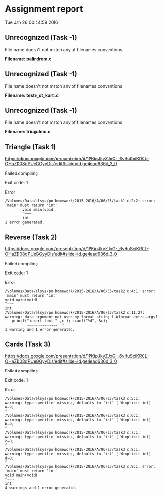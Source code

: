 # Assignment report
Tue Jan 26 00:44:59 2016
## Unrecognized (Task -1)
File name doesn't not match any of filenames conventions

**Filename: palindrom.c**
## Unrecognized (Task -1)
File name doesn't not match any of filenames conventions

**Filename: teste_ot_karti.c**
## Unrecognized (Task -1)
File name doesn't not match any of filenames conventions

**Filename: triugulnic.c**
## Triangle (Task 1)
https://docs.google.com/presentation/d/1PKipJkyZJxG-_6vHuSciKRCL-OHaZD08dPUeGGyyDis/edit#slide=id.ge4ead636d_3_0

Failed compiling

Exit code: 1

Error
```
/Volumes/Data/elsys/po-homework/2015-2016/A/06/03/task1.c:2:2: error: 'main' must return 'int'
        void main(void)
        ^~~~
        int
1 error generated.

```


## Reverse (Task 2)
https://docs.google.com/presentation/d/1PKipJkyZJxG-_6vHuSciKRCL-OHaZD08dPUeGGyyDis/edit#slide=id.ge4ead636d_3_0

Failed compiling

Exit code: 1

Error
```
/Volumes/Data/elsys/po-homework/2015-2016/A/06/03/task2.c:4:1: error: 'main' must return 'int'
void main(void)
^~~~
int
/Volumes/Data/elsys/po-homework/2015-2016/A/06/03/task2.c:11:27: warning: data argument not used by format string [-Wformat-extra-args]
   printf("insert text:" ,c ); scanf("%d", &c);
          ~~~~~~~~~~~~~~  ^
1 warning and 1 error generated.

```


## Cards (Task 3)
https://docs.google.com/presentation/d/1PKipJkyZJxG-_6vHuSciKRCL-OHaZD08dPUeGGyyDis/edit#slide=id.ge4ead636d_3_0

Failed compiling

Exit code: 1

Error
```
/Volumes/Data/elsys/po-homework/2015-2016/A/06/03/task3.c:5:1: warning: type specifier missing, defaults to 'int' [-Wimplicit-int]
a=0;
^
/Volumes/Data/elsys/po-homework/2015-2016/A/06/03/task3.c:6:1: warning: type specifier missing, defaults to 'int' [-Wimplicit-int]
b=0;
^
/Volumes/Data/elsys/po-homework/2015-2016/A/06/03/task3.c:7:1: warning: type specifier missing, defaults to 'int' [-Wimplicit-int]
c=0;
^
/Volumes/Data/elsys/po-homework/2015-2016/A/06/03/task3.c:8:1: warning: type specifier missing, defaults to 'int' [-Wimplicit-int]
d=0;
^
/Volumes/Data/elsys/po-homework/2015-2016/A/06/03/task3.c:9:1: error: 'main' must return 'int'
void main(void)
^~~~
int
4 warnings and 1 error generated.

```


